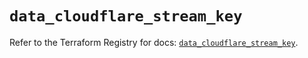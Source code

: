 # `data_cloudflare_stream_key`

Refer to the Terraform Registry for docs: [`data_cloudflare_stream_key`](https://registry.terraform.io/providers/cloudflare/cloudflare/5.11.0/docs/data-sources/stream_key).
